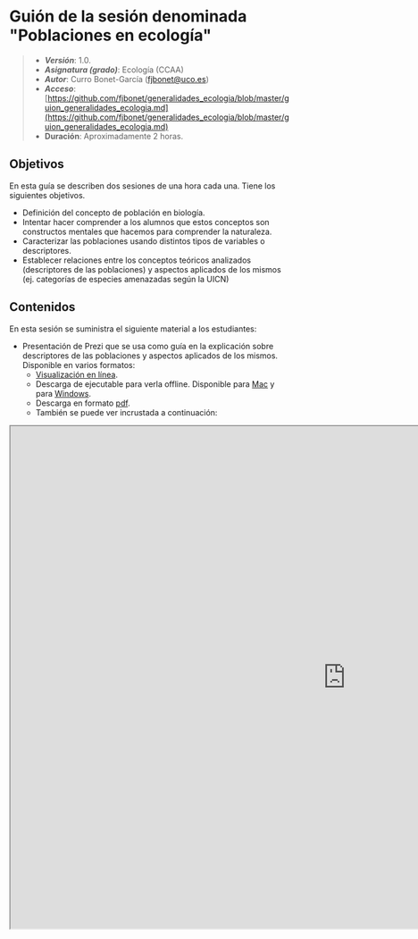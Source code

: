 # Guión de la sesión denominada "Poblaciones en ecología"


> + **_Versión_**: 1.0.
> + **_Asignatura (grado)_**: Ecología (CCAA)
> + **_Autor_**: Curro Bonet-García (fjbonet@uco.es)
> + **_Acceso_**: [https://github.com/fjbonet/generalidades_ecologia/blob/master/guion_generalidades_ecologia.md](https://github.com/fjbonet/generalidades_ecologia/blob/master/guion_generalidades_ecologia.md)
> + **Duración**: Aproximadamente 2 horas.



## Objetivos 

En esta guía se describen dos sesiones de una hora cada una. Tiene los siguientes objetivos. 

 + Definición del concepto de población en biología. 
 + Intentar hacer comprender a los alumnos que estos conceptos son constructos mentales que hacemos para comprender la naturaleza.
 + Caracterizar las poblaciones usando distintos tipos de variables o descriptores.
 + Establecer relaciones entre los conceptos teóricos analizados (descriptores de las poblaciones) y aspectos aplicados de los mismos (ej. categorías de especies amenazadas según la UICN)

 ## Contenidos
En esta sesión se suministra el siguiente material a los estudiantes:
+ Presentación de Prezi que se usa como guía en la explicación sobre descriptores de las poblaciones y aspectos aplicados de los mismos. Disponible en varios formatos:
  + [Visualización en línea](https://prezi.com/view/lbL7zBEJyj0vTIcnyECB/).
  + Descarga de ejecutable para verla offline. Disponible para [Mac](https://github.com/fjbonet/poblaciones/raw/master/presentacion/Mac.zip) y para [Windows](https://github.com/fjbonet/poblaciones/raw/master/presentacion/Windows.exe).
  + Descarga en formato [pdf](https://github.com/fjbonet/poblaciones/raw/master/presentacion/presentacion_poblaciones_lowres.pdf).
  + También se puede ver incrustada a continuación:

<p><iframe src="https://prezi.com/view/lbL7zBEJyj0vTIcnyECB/embed" width="1200" height="900"> </iframe></p>




